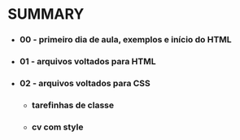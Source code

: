 # SUMMARY

- ### 00 - primeiro dia de aula, exemplos e início do HTML
- ### 01 - arquivos voltados para HTML
- ### 02 - arquivos voltados para CSS
  - ### tarefinhas de classe
  - ### cv com style
